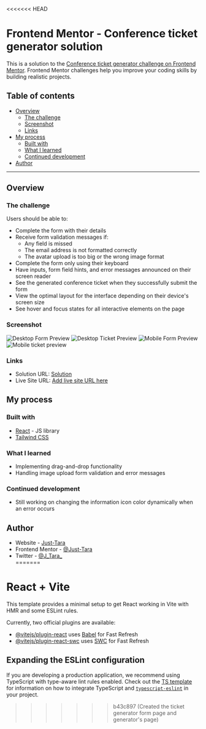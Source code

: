 <<<<<<< HEAD
# Frontend Mentor - Conference ticket generator solution

This is a solution to the [Conference ticket generator challenge on Frontend Mentor](https://www.frontendmentor.io/challenges/conference-ticket-generator-oq5gFIU12w). Frontend Mentor challenges help you improve your coding skills by building realistic projects. 

## Table of contents

- [Overview](#overview)
  - [The challenge](#the-challenge)
  - [Screenshot](#screenshot)
  - [Links](#links)
- [My process](#my-process)
  - [Built with](#built-with)
  - [What I learned](#what-i-learned)
  - [Continued development](#continued-development)
- [Author](#author)

---

## Overview

### The challenge

Users should be able to:

- Complete the form with their details
- Receive form validation messages if:
  - Any field is missed
  - The email address is not formatted correctly
  - The avatar upload is too big or the wrong image format
- Complete the form only using their keyboard
- Have inputs, form field hints, and error messages announced on their screen reader
- See the generated conference ticket when they successfully submit the form
- View the optimal layout for the interface depending on their device's screen size
- See hover and focus states for all interactive elements on the page

### Screenshot

![Desktop Form Preview](./assets/desktop-form-image.png)
![Desktop Ticket Preview](./assets/desktop-ticket-image.png)
![Mobile Form Preview](./assets/mobile-form-image.png)
![Mobile ticket preview](./assets/mobile-ticket-image.png)


### Links

- Solution URL: [Solution](https://github.com/Just-Tara/Conference-ticket-generator.git)
- Live Site URL: [Add live site URL here](https://your-live-site-url.com)

## My process

### Built with

- [React](https://reactjs.org/) - JS library  
- [Tailwind CSS](https://tailwindcss.com/)  

### What I learned

- Implementing drag-and-drop functionality  
- Handling image upload form validation and error messages  

### Continued development

- Still working on changing the information icon color dynamically when an error occurs  

## Author

-  Website - [Just-Tara](https://github.com/Just-Tara)   
- Frontend Mentor - [@Just-Tara](https://www.frontendmentor.io/profile/Just-Tara)  
- Twitter - [@J_Tara_](https://www.twitter.com/J_Tara_)  
=======
# React + Vite

This template provides a minimal setup to get React working in Vite with HMR and some ESLint rules.

Currently, two official plugins are available:

- [@vitejs/plugin-react](https://github.com/vitejs/vite-plugin-react/blob/main/packages/plugin-react) uses [Babel](https://babeljs.io/) for Fast Refresh
- [@vitejs/plugin-react-swc](https://github.com/vitejs/vite-plugin-react/blob/main/packages/plugin-react-swc) uses [SWC](https://swc.rs/) for Fast Refresh

## Expanding the ESLint configuration

If you are developing a production application, we recommend using TypeScript with type-aware lint rules enabled. Check out the [TS template](https://github.com/vitejs/vite/tree/main/packages/create-vite/template-react-ts) for information on how to integrate TypeScript and [`typescript-eslint`](https://typescript-eslint.io) in your project.
>>>>>>> b43c897 (Created the ticket generator form page and generator's page)
